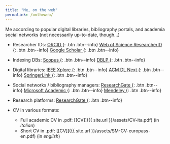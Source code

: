 ```yaml
---
title: "Me, on the web"
permalink: /ontheweb/
---
```


Me according to popular digital libraries, bibliography portals, and academia social networks (not necessarily up-to-date, though...)

 - Researcher IDs:
 <a href="http://orcid.org/0000-0001-8921-8150" title="ORCID"><i class="fab fa-orcid"></i> ORCID </a>{: .btn  .btn--info}
 <a href="https://publons.com/researcher/2370054/stefano-mariani/" title="Web of Science ResearcherID"> Web of Science ResearcherID </a>{: .btn .btn--info}
 <a href="https://scholar.google.com/citations?user=_r3mGZsAAAAJ" title="Google Scholar"><i class="fab fa-google"></i> Google Scholar </a>{: .btn  .btn--info}

 - Indexing DBs:
 <a href="https://www.scopus.com/authid/detail.uri?authorId=14421332900" title="Scopus"> Scopus </a>{: .btn  .btn--info}
 <a href="https://dblp.uni-trier.de/pers/hd/m/Mariani_0001:Stefano" title="DBLP"> DBLP </a>{: .btn  .btn--info}

 - Digital libraries:
 <a href="https://ieeexplore.ieee.org/author/37086091261" title="IEEE Xplore"> IEEE Xplore </a>{: .btn  .btn--info}
 <a href="https://dlnext.acm.org/profile/81493658560" title="ACM DL Next"> ACM DL Next </a>{: .btn  .btn--info}
 <a href='https://link.springer.com/search?facet-creator="Stefano+Mariani"&facet-discipline="Computer+Science"' title="SpringerLink"> SpringerLink </a>{: .btn  .btn--info}

 - Social networks / bibliography managers:
 <a href="https://www.researchgate.net/profile/Stefano_Mariani7" title="ResearchGate"><i class="fab fa-researchgate"></i> ResearchGate </a>{: .btn  .btn--info}
 <a href="https://academic.microsoft.com/author/2238227854" title="Microsoft Academic"><i class="fab fa-microsoft"></i> Microsoft Academic </a>{: .btn  .btn--info}
 <a href="https://www.mendeley.com/profiles/stefano-mariani3/publications/" title="Mendeley"><i class="fab fa-mendeley"></i> Mendeley </a>{: .btn  .btn--info}
 
 - Research platforms:
 <a href="https://www.semanticscholar.org/author/144124633" title="Semantic Scholar"> ResearchGate </a>{: .btn  .btn--info}

 - CV in various formats:

   - Full academic CV in .pdf: [[CV]]({{ site.url }}/assets/CV-ita.pdf) (in *italian*)
   - Short CV in .pdf: [[CV]]({{ site.url }}/assets/SM-CV-europass-en.pdf) (in *english*)

